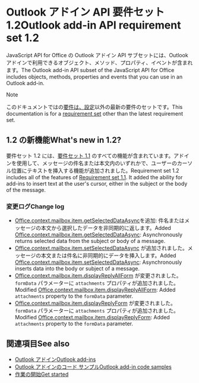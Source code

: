 # <a name="outlook-add-in-api-requirement-set-12"></a><span data-ttu-id="e207a-101">Outlook アドイン API 要件セット 1.2</span><span class="sxs-lookup"><span data-stu-id="e207a-101">Outlook add-in API requirement set 1.2</span></span>

<span data-ttu-id="e207a-102">JavaScript API for Office の Outlook アドイン API サブセットには、Outlook アドインで利用できるオブジェクト、メソッド、プロパティ、イベントが含まれます。</span><span class="sxs-lookup"><span data-stu-id="e207a-102">The Outlook add-in API subset of the JavaScript API for Office includes objects, methods, properties and events that you can use in an Outlook add-in.</span></span>

> [!NOTE]
> <span data-ttu-id="e207a-103">このドキュメントではの[要件は、設定](/javascript/office/requirement-sets/outlook-api-requirement-sets)以外の最新の要件のセットです。</span><span class="sxs-lookup"><span data-stu-id="e207a-103">This documentation is for a [requirement set](/javascript/office/requirement-sets/outlook-api-requirement-sets) other than the latest requirement set.</span></span> 

## <a name="whats-new-in-12"></a><span data-ttu-id="e207a-104">1.2 の新機能</span><span class="sxs-lookup"><span data-stu-id="e207a-104">What's new in 1.2?</span></span>

<span data-ttu-id="e207a-p101">要件セット 1.2 には、[要件セット 1.1](../requirement-set-1.1/outlook-requirement-set-1.1.md) のすべての機能が含まれています。アドインを使用して、メッセージの件名または本文内のいずれかで、ユーザーのカーソル位置にテキストを挿入する機能が追加されました。</span><span class="sxs-lookup"><span data-stu-id="e207a-p101">Requirement set 1.2 includes all of the features of [Requirement set 1.1](../requirement-set-1.1/outlook-requirement-set-1.1.md). It added the ability for add-ins to insert text at the user's cursor, either in the subject or the body of the message.</span></span>

### <a name="change-log"></a><span data-ttu-id="e207a-107">変更ログ</span><span class="sxs-lookup"><span data-stu-id="e207a-107">Change log</span></span>

- <span data-ttu-id="e207a-108">[Office.context.mailbox.item.getSelectedDataAsync](office.context.mailbox.item.md#getselecteddataasynccoerciontype-options-callback--string)を追加: 件名またはメッセージの本文から選択したデータを非同期的に返します。</span><span class="sxs-lookup"><span data-stu-id="e207a-108">Added [Office.context.mailbox.item.getSelectedDataAsync](office.context.mailbox.item.md#getselecteddataasynccoerciontype-options-callback--string): Asynchronously returns selected data from the subject or body of a message.</span></span>
- <span data-ttu-id="e207a-109">[Office.context.mailbox.item.setSelectedDataAsync](office.context.mailbox.item.md#setselecteddataasyncdata-options-callback) が追加されました。メッセージの本文または件名に非同期的にデータを挿入します。</span><span class="sxs-lookup"><span data-stu-id="e207a-109">Added [Office.context.mailbox.item.setSelectedDataAsync](office.context.mailbox.item.md#setselecteddataasyncdata-options-callback): Asynchronously inserts data into the body or subject of a message.</span></span>
- <span data-ttu-id="e207a-110">[Office.context.mailbox.item.displayReplyAllForm](office.context.mailbox.item.md#displayreplyallformformdata) が変更されました。`formData` パラメーターに `attachments` プロパティが追加されました。</span><span class="sxs-lookup"><span data-stu-id="e207a-110">Modified [Office.context.mailbox.item.displayReplyAllForm](office.context.mailbox.item.md#displayreplyallformformdata): Added `attachments` property to the `formData` parameter.</span></span>
- <span data-ttu-id="e207a-111">[Office.context.mailbox.item.displayReplyForm](office.context.mailbox.item.md#displayreplyformformdata) が変更されました。`formData` パラメーターに `attachments` プロパティが追加されました。</span><span class="sxs-lookup"><span data-stu-id="e207a-111">Modified [Office.context.mailbox.item.displayReplyForm](office.context.mailbox.item.md#displayreplyformformdata): Added `attachments` property to the `formData` parameter.</span></span>

## <a name="see-also"></a><span data-ttu-id="e207a-112">関連項目</span><span class="sxs-lookup"><span data-stu-id="e207a-112">See also</span></span>

- [<span data-ttu-id="e207a-113">Outlook アドイン</span><span class="sxs-lookup"><span data-stu-id="e207a-113">Outlook add-ins</span></span>](https://docs.microsoft.com/outlook/add-ins/)
- [<span data-ttu-id="e207a-114">Outlook アドインのコード サンプル</span><span class="sxs-lookup"><span data-stu-id="e207a-114">Outlook add-in code samples</span></span>](https://developer.microsoft.com/outlook/gallery/?filterBy=Outlook,Samples,Add-ins)
- [<span data-ttu-id="e207a-115">作業の開始</span><span class="sxs-lookup"><span data-stu-id="e207a-115">Get started</span></span>](https://docs.microsoft.com/outlook/add-ins/quick-start)